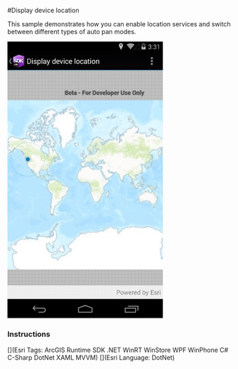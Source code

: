 #Display device location

This sample demonstrates how you can enable location services and switch between different types of auto pan modes.

<img src="DisplayDeviceLocation.jpg" width="350"/>

### Instructions



[](Esri Tags: ArcGIS Runtime SDK .NET WinRT WinStore WPF WinPhone C# C-Sharp DotNet XAML MVVM)
[](Esri Language: DotNet)
